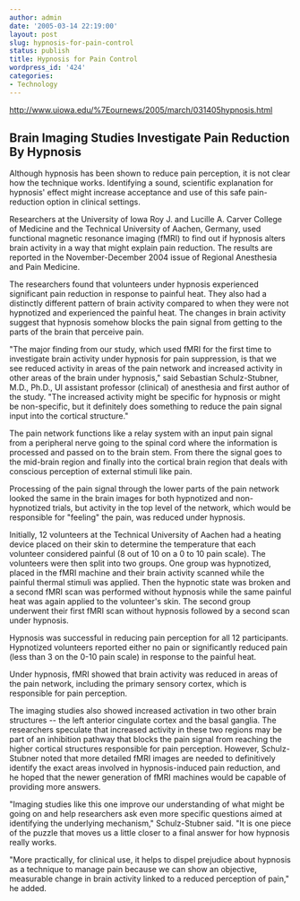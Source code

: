```yaml
---
author: admin
date: '2005-03-14 22:19:00'
layout: post
slug: hypnosis-for-pain-control
status: publish
title: Hypnosis for Pain Control
wordpress_id: '424'
categories:
- Technology
---
```

<p><a href="http://www.uiowa.edu/~ournews/2005/march/031405hypnosis.html">
http://www.uiowa.edu/%7Eournews/2005/march/031405hypnosis.html</a> </p>
<h2><strong>Brain Imaging Studies Investigate Pain Reduction By Hypnosis</strong></h2>
<p>Although hypnosis has been shown to reduce pain perception, it is not clear 
how the technique works. Identifying a sound, scientific explanation for 
hypnosis&#39; effect might increase acceptance and use of this safe pain-reduction 
option in clinical settings.</p>
<p>Researchers at the University of Iowa Roy J. and Lucille A. Carver College of 
Medicine and the Technical University of Aachen, Germany, used functional 
magnetic resonance imaging (fMRI) to find out if hypnosis alters brain activity 
in a way that might explain pain reduction. The results are reported in the 
November-December 2004 issue of Regional Anesthesia and Pain Medicine.</p>
<p>The researchers found that volunteers under hypnosis experienced significant 
pain reduction in response to painful heat. They also had a distinctly different 
pattern of brain activity compared to when they were not hypnotized and 
experienced the painful heat. The changes in brain activity suggest that 
hypnosis somehow blocks the pain signal from getting to the parts of the brain 
that perceive pain.</p>
<p>&quot;The major finding from our study, which used fMRI for the first time to 
investigate brain activity under hypnosis for pain suppression, is that we see 
reduced activity in areas of the pain network and increased activity in other 
areas of the brain under hypnosis,&quot; said Sebastian Schulz-Stubner, M.D., Ph.D., 
UI assistant professor (clinical) of anesthesia and first author of the study. 
&quot;The increased activity might be specific for hypnosis or might be non-specific, 
but it definitely does something to reduce the pain signal input into the 
cortical structure.&quot;</p>
<p>The pain network functions like a relay system with an input pain signal from 
a peripheral nerve going to the spinal cord where the information is processed 
and passed on to the brain stem. From there the signal goes to the mid-brain 
region and finally into the cortical brain region that deals with conscious 
perception of external stimuli like pain.</p>
<p>Processing of the pain signal through the lower parts of the pain network 
looked the same in the brain images for both hypnotized and non-hypnotized 
trials, but activity in the top level of the network, which would be responsible 
for &quot;feeling&quot; the pain, was reduced under hypnosis. </p>
<p>Initially, 12 volunteers at the Technical University of Aachen had a heating 
device placed on their skin to determine the temperature that each volunteer 
considered painful (8 out of 10 on a 0 to 10 pain scale). The volunteers were 
then split into two groups. One group was hypnotized, placed in the fMRI machine 
and their brain activity scanned while the painful thermal stimuli was applied. 
Then the hypnotic state was broken and a second fMRI scan was performed without 
hypnosis while the same painful heat was again applied to the volunteer&#39;s skin. 
The second group underwent their first fMRI scan without hypnosis followed by a 
second scan under hypnosis. </p>
<p>Hypnosis was successful in reducing pain perception for all 12 participants. 
Hypnotized volunteers reported either no pain or significantly reduced pain 
(less than 3 on the 0-10 pain scale) in response to the painful heat.</p>
<p>Under hypnosis, fMRI showed that brain activity was reduced in areas of the 
pain network, including the primary sensory cortex, which is responsible for 
pain perception.</p>
<p>The imaging studies also showed increased activation in two other brain 
structures -- the left anterior cingulate cortex and the basal ganglia. The 
researchers speculate that increased activity in these two regions may be part 
of an inhibition pathway that blocks the pain signal from reaching the higher 
cortical structures responsible for pain perception. However, Schulz-Stubner 
noted that more detailed fMRI images are needed to definitively identify the 
exact areas involved in hypnosis-induced pain reduction, and he hoped that the 
newer generation of fMRI machines would be capable of providing more answers.</p>
<p>&quot;Imaging studies like this one improve our understanding of what might be 
going on and help researchers ask even more specific questions aimed at 
identifying the underlying mechanism,&quot; Schulz-Stubner said. &quot;It is one piece of 
the puzzle that moves us a little closer to a final answer for how hypnosis 
really works.</p>
<p>&quot;More practically, for clinical use, it helps to dispel prejudice about 
hypnosis as a technique to manage pain because we can show an objective, 
measurable change in brain activity linked to a reduced perception of pain,&quot; he 
added.</p>
